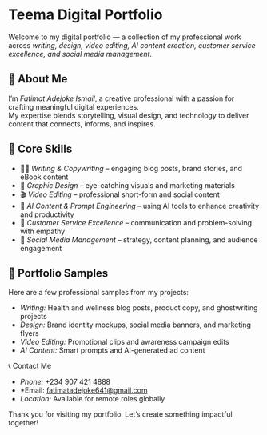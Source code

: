# Teema Digital Portfolio

Welcome to my digital portfolio — a collection of my professional work across *writing, design, video editing, AI content creation, customer service excellence, and social media management.*

## 🌟 About Me
I’m *Fatimat Adejoke Ismail*, a creative professional with a passion for crafting meaningful digital experiences.  
My expertise blends storytelling, visual design, and technology to deliver content that connects, informs, and inspires.

## 💼 Core Skills
- ✍🏽 *Writing & Copywriting* – engaging blog posts, brand stories, and eBook content  
- 🎨 *Graphic Design* – eye-catching visuals and marketing materials  
- 🎬 *Video Editing* – professional short-form and social content  
- 🤖 *AI Content & Prompt Engineering* – using AI tools to enhance creativity and productivity  
- 💬 *Customer Service Excellence* – communication and problem-solving with empathy  
- 📱 *Social Media Management* – strategy, content planning, and audience engagement  

## 📂 Portfolio Samples
Here are a few professional samples from my projects:
- *Writing:* Health and wellness blog posts, product copy, and ghostwriting projects  
- *Design:* Brand identity mockups, social media banners, and marketing flyers  
- *Video Editing:* Promotional clips and awareness campaign edits  
- *AI Content:* Smart prompts and AI-generated ad content 

 📞 Contact Me
- *Phone:* +234 907 421 4888  
- *Email: [fatimatadejoke641@gmail.com](mailto:fatimatadejoke641@gmail.com)  
- *Location:* Available for remote roles globally  


Thank you for visiting my portfolio. Let’s create something impactful together!
